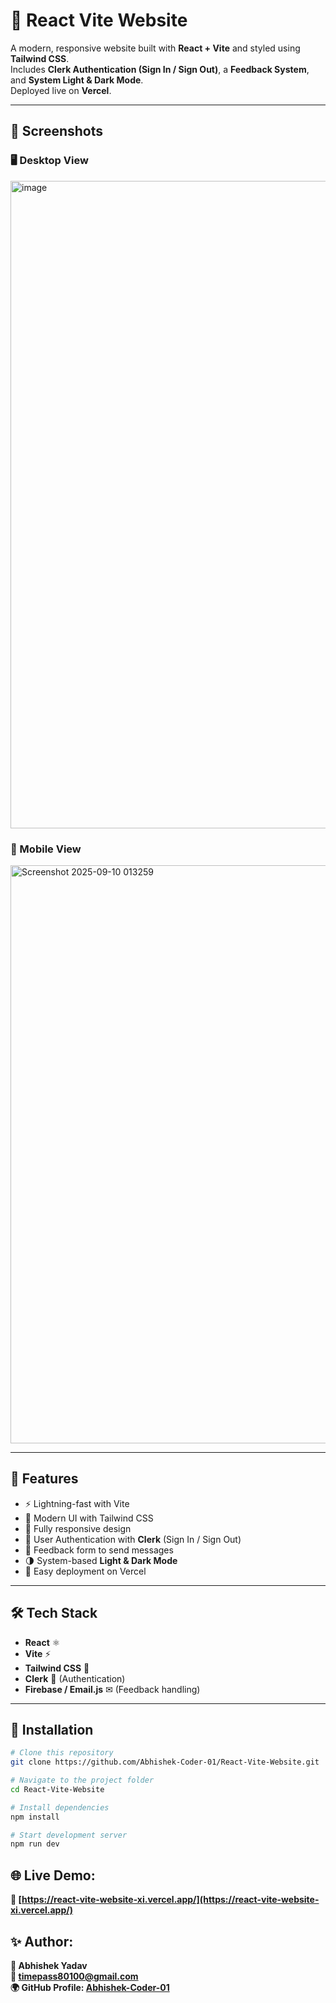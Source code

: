 # 🚀 React Vite Website

A modern, responsive website built with **React + Vite** and styled using **Tailwind CSS**.  
Includes **Clerk Authentication (Sign In / Sign Out)**, a **Feedback System**, and **System Light & Dark Mode**.  
Deployed live on **Vercel**.

---

## 📸 Screenshots  

### 🖥️ Desktop View  
<img width="1876" height="1036" alt="image" src="https://github.com/user-attachments/assets/63a891da-23e3-4c62-ac95-85b4b46ed5e1" />
 
### 📱 Mobile View  
<img width="576" height="925" alt="Screenshot 2025-09-10 013259" src="https://github.com/user-attachments/assets/7fcb12c6-342b-4585-bf19-86e1aa4cf405" />

---

## 📌 Features
- ⚡ Lightning-fast with Vite
- 🎨 Modern UI with Tailwind CSS
- 📱 Fully responsive design
- 🔑 User Authentication with **Clerk** (Sign In / Sign Out)
- 📝 Feedback form to send messages
- 🌗 System-based **Light & Dark Mode**
- 🔗 Easy deployment on Vercel

---

## 🛠️ Tech Stack
- **React** ⚛️  
- **Vite** ⚡  
- **Tailwind CSS** 🎨  
- **Clerk** 🔑 (Authentication)  
- **Firebase / Email.js** ✉ (Feedback handling)  

---

## 📂 Installation

```bash
# Clone this repository
git clone https://github.com/Abhishek-Coder-01/React-Vite-Website.git

# Navigate to the project folder
cd React-Vite-Website

# Install dependencies
npm install

# Start development server
npm run dev

```

## 🌐 Live Demo:
**🔗 [https://react-vite-website-xi.vercel.app/](https://react-vite-website-xi.vercel.app/)**

## ✨ Author:
**👤 Abhishek Yadav**<br>
**📧 timepass80100@gmail.com**<br>
**🌍 GitHub Profile: [Abhishek-Coder-01](https://github.com/Abhishek-Coder-01)**

